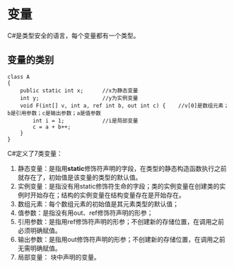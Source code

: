# 变量

C\#是类型安全的语言，每个变量都有一个类型。

## 变量的类别

```
class A
{
    public static int x;      //x为静态变量
    int y;                    //y为实例变量
    void F(int[] v, int a, ref int b, out int c) {    //v[0]是数组元素；b是引用参数；c是输出参数；a是值参数
        int i = 1;            //i是局部变量
        c = a + b++;
    }
}
```

C\#定义了7类变量：

1. 静态变量：是指用**static**修饰符声明的字段，在类型的静态构造函数执行之前就存在了，初始值是该变量的类型的默认值。
2. 实例变量：是指没有用static修饰符生命的字段；类的实例变量在创建类的实例时开始存在；结构的实例变量在结构变量存在是开始存在。
3. 数组元素：每个数组元素的初始值是其元素类型的默认值；
4. 值参数：是指没有用out、ref修饰符声明的形参；
5. 引用参数：是指用ref修饰符声明的形参；不创建新的存储位置，在调用之前必须明确赋值。
6. 输出参数：是指用out修饰符声明的形参；不创建新的存储位置，在调用之前无需明确赋值。
7. 局部变量： 块中声明的变量。



